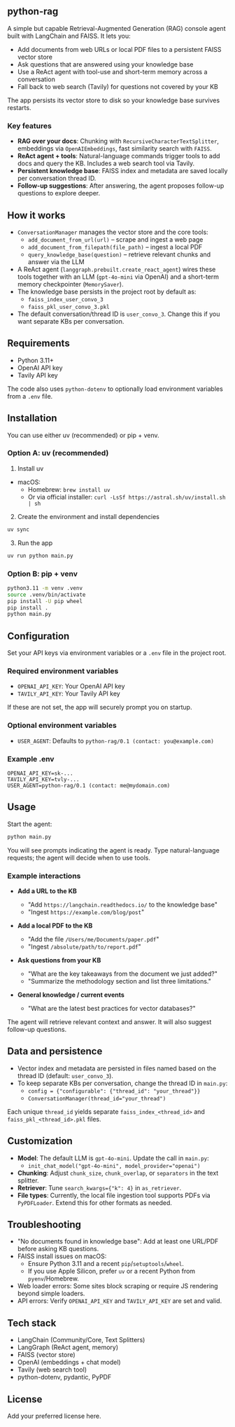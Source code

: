 ## python-rag

A simple but capable Retrieval-Augmented Generation (RAG) console agent built with LangChain and FAISS. It lets you:

- Add documents from web URLs or local PDF files to a persistent FAISS vector store
- Ask questions that are answered using your knowledge base
- Use a ReAct agent with tool-use and short-term memory across a conversation
- Fall back to web search (Tavily) for questions not covered by your KB

The app persists its vector store to disk so your knowledge base survives restarts.


### Key features

- **RAG over your docs**: Chunking with `RecursiveCharacterTextSplitter`, embeddings via `OpenAIEmbeddings`, fast similarity search with `FAISS`.
- **ReAct agent + tools**: Natural-language commands trigger tools to add docs and query the KB. Includes a web search tool via Tavily.
- **Persistent knowledge base**: FAISS index and metadata are saved locally per conversation thread ID.
- **Follow-up suggestions**: After answering, the agent proposes follow-up questions to explore deeper.


## How it works

- `ConversationManager` manages the vector store and the core tools:
  - `add_document_from_url(url)` – scrape and ingest a web page
  - `add_document_from_filepath(file_path)` – ingest a local PDF
  - `query_knowledge_base(question)` – retrieve relevant chunks and answer via the LLM
- A ReAct agent (`langgraph.prebuilt.create_react_agent`) wires these tools together with an LLM (`gpt-4o-mini` via OpenAI) and a short-term memory checkpointer (`MemorySaver`).
- The knowledge base persists in the project root by default as:
  - `faiss_index_user_convo_3`
  - `faiss_pkl_user_convo_3.pkl`
- The default conversation/thread ID is `user_convo_3`. Change this if you want separate KBs per conversation.


## Requirements

- Python 3.11+
- OpenAI API key
- Tavily API key

The code also uses `python-dotenv` to optionally load environment variables from a `.env` file.


## Installation

You can use either uv (recommended) or pip + venv.

### Option A: uv (recommended)

1) Install uv
- macOS:
  - Homebrew: `brew install uv`
  - Or via official installer: `curl -LsSf https://astral.sh/uv/install.sh | sh`

2) Create the environment and install dependencies

```bash
uv sync
```

3) Run the app

```bash
uv run python main.py
```


### Option B: pip + venv

```bash
python3.11 -m venv .venv
source .venv/bin/activate
pip install -U pip wheel
pip install .
python main.py
```


## Configuration

Set your API keys via environment variables or a `.env` file in the project root.

### Required environment variables

- `OPENAI_API_KEY`: Your OpenAI API key
- `TAVILY_API_KEY`: Your Tavily API key

If these are not set, the app will securely prompt you on startup.

### Optional environment variables

- `USER_AGENT`: Defaults to `python-rag/0.1 (contact: you@example.com)`

### Example .env

```env
OPENAI_API_KEY=sk-...
TAVILY_API_KEY=tvly-...
USER_AGENT=python-rag/0.1 (contact: me@mydomain.com)
```


## Usage

Start the agent:

```bash
python main.py
```

You will see prompts indicating the agent is ready. Type natural-language requests; the agent will decide when to use tools.

### Example interactions

- **Add a URL to the KB**
  - "Add `https://langchain.readthedocs.io/` to the knowledge base"
  - "Ingest `https://example.com/blog/post`"

- **Add a local PDF to the KB**
  - "Add the file `/Users/me/Documents/paper.pdf`"
  - "Ingest `/absolute/path/to/report.pdf`"

- **Ask questions from your KB**
  - "What are the key takeaways from the document we just added?"
  - "Summarize the methodology section and list three limitations."

- **General knowledge / current events**
  - "What are the latest best practices for vector databases?"

The agent will retrieve relevant context and answer. It will also suggest follow-up questions.


## Data and persistence

- Vector index and metadata are persisted in files named based on the thread ID (default: `user_convo_3`).
- To keep separate KBs per conversation, change the thread ID in `main.py`:
  - `config = {"configurable": {"thread_id": "your_thread"}}`
  - `ConversationManager(thread_id="your_thread")`

Each unique `thread_id` yields separate `faiss_index_<thread_id>` and `faiss_pkl_<thread_id>.pkl` files.


## Customization

- **Model**: The default LLM is `gpt-4o-mini`. Update the call in `main.py`:
  - `init_chat_model("gpt-4o-mini", model_provider="openai")`
- **Chunking**: Adjust `chunk_size`, `chunk_overlap`, or `separators` in the text splitter.
- **Retriever**: Tune `search_kwargs={"k": 4}` in `as_retriever`.
- **File types**: Currently, the local file ingestion tool supports PDFs via `PyPDFLoader`. Extend this for other formats as needed.


## Troubleshooting

- "No documents found in knowledge base": Add at least one URL/PDF before asking KB questions.
- FAISS install issues on macOS:
  - Ensure Python 3.11 and a recent `pip`/`setuptools`/`wheel`.
  - If you use Apple Silicon, prefer `uv` or a recent Python from `pyenv`/Homebrew.
- Web loader errors: Some sites block scraping or require JS rendering beyond simple loaders.
- API errors: Verify `OPENAI_API_KEY` and `TAVILY_API_KEY` are set and valid.


## Tech stack

- LangChain (Community/Core, Text Splitters)
- LangGraph (ReAct agent, memory)
- FAISS (vector store)
- OpenAI (embeddings + chat model)
- Tavily (web search tool)
- python-dotenv, pydantic, PyPDF


## License

Add your preferred license here.
